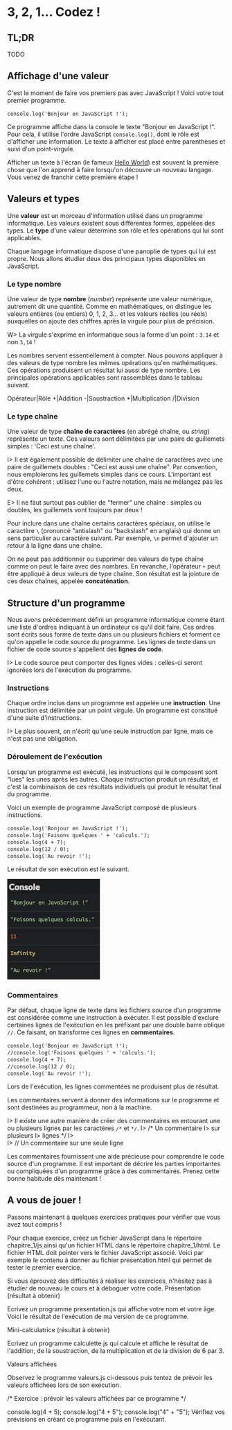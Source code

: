# 3, 2, 1... Codez !

## TL;DR

TODO

## Affichage d'une valeur

C'est le moment de faire vos premiers pas avec JavaScript ! Voici votre tout premier programme.

    console.log('Bonjour en JavaScript !');

Ce programme affiche dans la console le texte "Bonjour en JavaScript !". Pour cela, il utilise l'ordre JavaScript `console.log()`, dont le rôle est d'afficher une information. Le texte à afficher est placé entre parenthèses et suivi d'un point-virgule. 

Afficher un texte à l'écran (le fameux [Hello World](https://fr.wikipedia.org/wiki/Hello_world)) est souvent la première chose que l'on apprend à faire lorsqu'on découvre un nouveau langage. Vous venez de franchir cette première étape !

## Valeurs et types

Une **valeur** est un morceau d'information utilisé dans un programme informatique. Les valeurs existent sous différentes formes, appelées des types. Le **type** d'une valeur détermine son rôle et les opérations qui lui sont applicables. 

Chaque langage informatique dispose d'une panoplie de types qui lui est propre. Nous allons étudier deux des principaux types disponibles en JavaScript.

### Le type nombre

Une valeur de type **nombre** (*number*) représente une valeur numérique, autrement dit une quantité. Comme en mathématiques, on distingue les valeurs entières (ou entiers) 0, 1, 2, 3... et les valeurs réelles (ou réels) auxquelles on ajoute des chiffres après la virgule pour plus de précision.

W> La virgule s'exprime en informatique sous la forme d'un point : `3.14` et non `3,14` !

Les nombres servent essentiellement à compter. Nous pouvons appliquer à des valeurs de type nombre les mêmes opérations qu'en mathématiques. Ces opérations produisent un résultat lui aussi de type nombre. Les principales opérations applicables sont rassemblées dans le tableau suivant.

Opérateur|Rôle
+|Addition
-|Soustraction
*|Multiplication
/|Division

### Le type chaîne

Une valeur de type **chaîne de caractères** (en abrégé chaîne, ou *string*) représente un texte. Ces valeurs sont délimitées par une paire de guillemets simples : 'Ceci est une chaîne'.

I> Il est également possible de délimiter une chaîne de caractères avec une paire de guillemets doubles : "Ceci est aussi une chaîne". Par convention, nous emploierons les guillemets simples dans ce cours. L'important est d'être cohérent : utilisez l'une ou l'autre notation, mais ne mélangez pas les deux.

E> Il ne faut surtout pas oublier de "fermer" une chaîne : simples ou doubles, les guillemets vont toujours par deux !

Pour inclure dans une chaîne certains caractères spéciaux, on utilise le caractère `\` (prononcé "antislash" ou "backslash" en anglais) qui donne un sens particulier au caractère suivant. Par exemple, `\n` permet d'ajouter un retour à la ligne dans une chaîne.

On ne peut pas additionner ou supprimer des valeurs de type chaîne comme on peut le faire avec des nombres. En revanche, l'opérateur `+` peut être appliqué à deux valeurs de type chaîne. Son résultat est la jointure de ces deux chaînes, appelée **concaténation**.

## Structure d'un programme

Nous avons précédemment défini un programme informatique comme étant une liste d'ordres indiquant à un ordinateur ce qu'il doit faire. Ces ordres sont écrits sous forme de texte dans un ou plusieurs fichiers et forment ce qu'on appelle le code source du programme. Les lignes de texte dans un fichier de code source s'appellent des **lignes de code**. 

I> Le code source peut comporter des lignes vides : celles-ci seront ignorées lors de l'exécution du programme.

### Instructions

Chaque ordre inclus dans un programme est appelée une **instruction**. Une instruction est délimitée par un point virgule. Un programme est constitué d'une suite d'instructions. 

I> Le plus souvent, on n'écrit qu'une seule instruction par ligne, mais ce n'est pas une obligation.

### Déroulement de l'exécution

Lorsqu'un programme est exécuté, les instructions qui le composent sont "lues" les unes après les autres. Chaque instruction produit un résultat, et c'est la combinaison de ces résultats individuels qui produit le résultat final du programme.

Voici un exemple de programme JavaScript composé de plusieurs instructions.

    console.log('Bonjour en JavaScript !');
    console.log('Faisons quelques ' + 'calculs.');
    console.log(4 + 7);
    console.log(12 / 0);
    console.log('Au revoir !');

Le résultat de son exécution est le suivant.

![](images/chapter01-01.png)

### Commentaires

Par défaut, chaque ligne de texte dans les fichiers source d'un programme est considérée comme une instruction à exécuter. Il est possible d'exclure certaines lignes de l'exécution en les préfixant par une double barre oblique `//`. Ce faisant, on transforme ces lignes en **commentaires**.

    console.log('Bonjour en JavaScript !');
    //console.log('Faisons quelques ' + 'calculs.');
    console.log(4 + 7);
    //console.log(12 / 0);
    console.log('Au revoir !');

Lors de l'exécution, les lignes commentées ne produisent plus de résultat.

Les commentaires servent à donner des informations sur le programme et sont destinées au programmeur, non à la machine.

I> Il existe une autre manière de créer des commentaires en entourant une ou plusieurs lignes par les caractères `/*` et `*/`.
I>     /* Un commentaire 
I>     sur plusieurs
I>     lignes */
I>      
I>     // Un commentaire sur une seule ligne

Les commentaires fournissent une aide précieuse pour comprendre le code source d'un programme. Il est important de décrire les parties importantes ou compliquées d'un programme grâce à des commentaires. Prenez cette bonne habitude dès maintenant !

## A vous de jouer !

Passons maintenant à quelques exercices pratiques pour vérifier que vous avez tout compris ! 

Pour chaque exercice, créez un fichier JavaScript dans le répertoire chapitre_1/js ainsi qu'un fichier HTML dans le répertoire chapitre_1/html. Le fichier HTML doit pointer vers le fichier JavaScript associé. Voici par exemple le contenu à donner au fichier presentation.html qui permet de tester le premier exercice.

<!doctype html>
<html>

<head>
    <meta charset="utf-8">
    <title>Présentation</title>
</head>

<body>
    <script src="../js/presentation.js"></script>
</body>

</html>
Si vous éprouvez des difficultés à réaliser les exercices, n'hésitez pas à étudier de nouveau le cours et à déboguer votre code.
Présentation (résultat à obtenir)

Ecrivez un programme presentation.js qui affiche votre nom et votre âge. Voici le résultat de l'exécution de ma version de ce programme.



Mini-calculatrice (résultat à obtenir)

Ecrivez un programme calculette.js qui calcule et affiche le résultat de l'addition, de la soustraction, de la multiplication et de la division de 6 par 3.

Valeurs affichées

Observez le programme valeurs.js ci-dessous puis tentez de prévoir les valeurs affichées lors de son exécution.

/*
Exercice : prévoir les valeurs affichées par ce programme
*/

console.log(4 + 5);
console.log("4 + 5");
console.log("4" + "5");
Vérifiez vos prévisions en créant ce programme puis en l'exécutant.